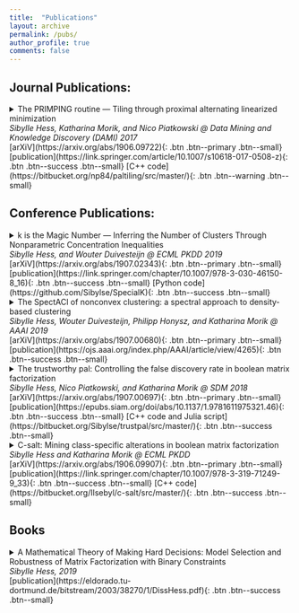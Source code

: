 ```yaml
---
title:  "Publications"
layout: archive
permalink: /pubs/
author_profile: true
comments: false
---
```


## Journal Publications:
<details>
  <summary>
    The PRIMPING routine — Tiling through proximal alternating linearized minimization <br>
    <i>Sibylle Hess, Katharina Morik, and Nico Piatkowski @ Data Mining and Knowledge Discovery (DAMI) 2017</i>
  </summary>
  <p>
  The Primping Routine introduces a novel optimization procedure for the combinatorial problem of Boolean Matrix Factorization (BMF), based on recent advances in nonconvex optimization. The proposed procedure has been the first to enable the highly parallel implementation of a BMF algorithm on Graphics Processing Units (GPUs), replacing the so far used heuristic procedures. Furthermore, a minimum description length based criterion is introduced which enables an accurate automatic determination of the number of clusters. The introduced proximal operator for binary optimization has been extended for integer optimization in the scope of estimating exponential families 
<a href="https://eldorado.tu-dortmund.de/bitstream/2003/36877/1/Dissertation_Piatkowski.pdf">(Piatkowski, 2018)</a>.
   </p>
</details>
[arXiV](https://arxiv.org/abs/1906.09722){: .btn .btn--primary .btn--small} [publication](https://link.springer.com/article/10.1007/s10618-017-0508-z){: .btn .btn--success .btn--small} [C++ code](https://bitbucket.org/np84/paltiling/src/master/){: .btn .btn--warning .btn--small}

## Conference Publications:

<details>
  <summary> 
   k is the Magic Number — Inferring the Number of Clusters Through Nonparametric Concentration Inequalities <br>
    <i>Sibylle Hess, and Wouter Duivesteijn @ ECML PKDD 2019</i>
  </summary>
  <p>
    This paper extends the idea of <i>the trustworthy pal</i> to select clusters based on the probability that a cluster is generated by noise effects to 
    clusters in the real-valued vector space computed by <i>k</i>-means. Here, me and my co-author have proposed a bound on the question whether a 
    cluster is likely to be part of another, overarching cluster. For real-valued clustering, comparable probability bounds exist, but only for specific 
    (e.g., Gaussian) distributions of points within one cluster. Our novel bound does not require assumptions of specific probability distribution and 
    relies only on easily computed parameters of the data, such as the mean and variance of points within each cluster. This makes our novel approach 
    suitable for the application of clustering methods which work on a transformation of the input data such as <i>SpectACl</i>.
  </p>
</details>
[arXiV](https://arxiv.org/abs/1907.02343){: .btn .btn--primary .btn--small} [publication](https://link.springer.com/chapter/10.1007/978-3-030-46150-8_16){: .btn .btn--success .btn--small} [Python code](https://github.com/Sibylse/SpecialK){: .btn .btn--success .btn--small}
<details>
  <summary> 
    The SpectACl of nonconvex clustering: a spectral approach to density-based clustering <br> 
    <i> Sibylle Hess, Wouter Duivesteijn, Philipp Honysz, and Katharina Morik @ AAAI 2019</i>
  </summary> 
  <p>
    This paper fills a long standing theoretical gap, showing why the application of $k$-means in Spectral Clustering is not only practically but also 
    theoretically justified. This insight led to the proposal of a novel robust and feasible algorithm <i>SpectACl</i>. <i>SpectACl</i> is able to 
    outperform more advanced and theoretically more expressive approaches which learn the similarity matrix simultaneously with the clustering.
  </p>
</details>
[arXiV](https://arxiv.org/abs/1907.00680){: .btn .btn--primary .btn--small} [publication](https://ojs.aaai.org/index.php/AAAI/article/view/4265){: .btn .btn--success .btn--small}
<details>
  <summary>
    The trustworthy pal: Controlling the false discovery rate in boolean matrix factorization <br>
    <i> Sibylle Hess, Nico Piatkowski, and Katharina Morik @ SDM 2018 </i> 
  </summary>
  <p>
    In this paper, we provide the first criterion to determine the number of clusters in BMF based on probability theory. We have provided a
    probabilistic bound on the question "Given my data has <i>p\%</i> noise, how likely is this cluster (returned by my method of choice) mainly 
    composed of noise?". This approach certifies the returned clustering in the sense that any of the clusters is only with a small (user-defined)
    probability an artifact of noise.
  </p>
</details>
[arXiV](https://arxiv.org/abs/1907.00697){: .btn .btn--primary .btn--small} [publication](https://epubs.siam.org/doi/abs/10.1137/1.9781611975321.46){: .btn .btn--success .btn--small}  [C++ code and Julia script](https://bitbucket.org/Sibylse/trustpal/src/master/){: .btn .btn--success .btn--small}
<details>
  <summary>C-salt: Mining class-specific alterations in boolean matrix factorization <br>
    <i>Sibylle Hess and Katharina Morik @ ECML PKDD </i>
  </summary>
    <p>
      <i>C-SALT</i> presents a novel matrix factorization scheme which reveals the clustering structure subject to given classes. 
      <i>C-Salt</i> provides  answers to the question: "Given samples of various classes in the binary feature space, what are the features 
      which define clusters stretching over multiple classes and how do these clusters change within a particular class?" 
      The optimization for the novel BMF scheme, answering this question, relies on the method established in the primping routine. 
      <i>C-Salt</i> has proven particularly useful in the application of medical domains. The development of personalised medicine requires models 
      which can do both: identifying groups of patients, sharing  genomic traits, together with the alterations of these traits which discriminate 
      those developing a particular disease from those who do not.
  </p>
 </details>
[arXiV](https://arxiv.org/abs/1906.09907){: .btn .btn--primary .btn--small} [publication](https://link.springer.com/chapter/10.1007/978-3-319-71249-9_33){: .btn .btn--success .btn--small} [C++ code](https://bitbucket.org/Ilsebyl/c-salt/src/master/){: .btn .btn--success .btn--small}

## Books
<details>
  <summary>
    A Mathematical Theory of Making Hard Decisions: Model Selection and Robustness of Matrix Factorization with Binary Constraints <br>
    <i>Sibylle Hess, 2019</i>
  </summary>
  <p>This is my dissertation which contains a survey about matrix factorizations subject to binary constraints and the connections to popular clustering methods. In this scope, I present my work on the <i>Primping Routine</i>, <i>Spectacl</i>, <i>The Trustworthy Pal</i> and <i>C-Salt</i>. Big shout-out to the <a> href="https://sfb876.tu-dortmund.de/index.html">SFB 876</a>@TU Dortmund and my supervisor Katharina Morik.</p>
</details>
[publication](https://eldorado.tu-dortmund.de/bitstream/2003/38270/1/DissHess.pdf){: .btn .btn--success .btn--small}
